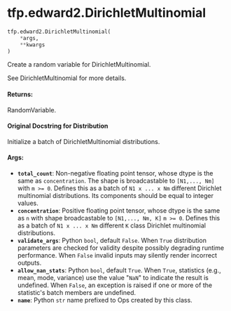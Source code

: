 <div itemscope itemtype="http://developers.google.com/ReferenceObject">
<meta itemprop="name" content="tfp.edward2.DirichletMultinomial" />
<meta itemprop="path" content="Stable" />
</div>

# tfp.edward2.DirichletMultinomial

``` python
tfp.edward2.DirichletMultinomial(
    *args,
    **kwargs
)
```

Create a random variable for DirichletMultinomial.

See DirichletMultinomial for more details.

#### Returns:

  RandomVariable.

#### Original Docstring for Distribution

Initialize a batch of DirichletMultinomial distributions.


#### Args:

* <b>`total_count`</b>:  Non-negative floating point tensor, whose dtype is the same
    as `concentration`. The shape is broadcastable to `[N1,..., Nm]` with
    `m >= 0`. Defines this as a batch of `N1 x ... x Nm` different
    Dirichlet multinomial distributions. Its components should be equal to
    integer values.
* <b>`concentration`</b>: Positive floating point tensor, whose dtype is the
    same as `n` with shape broadcastable to `[N1,..., Nm, K]` `m >= 0`.
    Defines this as a batch of `N1 x ... x Nm` different `K` class Dirichlet
    multinomial distributions.
* <b>`validate_args`</b>: Python `bool`, default `False`. When `True` distribution
    parameters are checked for validity despite possibly degrading runtime
    performance. When `False` invalid inputs may silently render incorrect
    outputs.
* <b>`allow_nan_stats`</b>: Python `bool`, default `True`. When `True`, statistics
    (e.g., mean, mode, variance) use the value "`NaN`" to indicate the
    result is undefined. When `False`, an exception is raised if one or
    more of the statistic's batch members are undefined.
* <b>`name`</b>: Python `str` name prefixed to Ops created by this class.